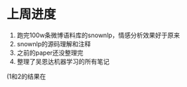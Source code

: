上周进度
==========
1. 跑完100w条微博语料库的snownlp，情感分析效果好于原来  
2. snownlp的源码理解和注释
3. 之前的paper还没整理完
4. 整理了吴恩达机器学习的所有笔记  

(1和2的结果在

